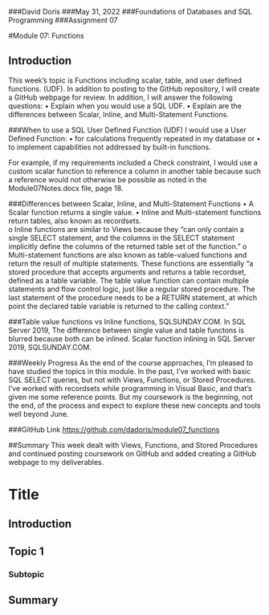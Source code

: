 ###David Doris
###May 31, 2022
###Foundations of Databases and SQL Programming
###Assignment 07

#Module 07: Functions

## Introduction
This week’s topic is Functions including scalar, table, and user defined functions. (UDF).  In addition to posting to the GitHub repository, I will create a GitHub webpage for review.  In addition, I will answer the following questions: 
•	Explain when you would use a SQL UDF.
•	Explain are the differences between Scalar, Inline, and Multi-Statement Functions.

###When to use a SQL User Defined Function (UDF)
I would use a User Defined Function: 
•	for calculations frequently repeated in my database or 
•	to implement capabilities not addressed by built-in functions.  

For example, if my requirements included a Check constraint, I would use a custom scalar function to reference a column in another table because such a reference would not otherwise be possible as noted in the Module07Notes.docx file, page 18.

###Differences between Scalar, Inline, and Multi-Statement Functions
•	A Scalar function returns a single value.
•	Inline and Multi-statement functions return tables, also known as recordsets.  
o	Inline functions are similar to Views because they “can only contain a single SELECT statement, and the columns in the SELECT statement implicitly define the columns of the returned table set of the function.” 
o	Multi-statement functions are also known as table-valued functions and return the result of multiple statements.  These functions are essentially “a stored procedure that accepts arguments and returns a table recordset, defined as a table variable. The table value function can contain multiple statements and flow control logic, just like a regular stored procedure. The last statement of the procedure needs to be a RETURN statement, at which point the declared table variable is returned to the calling context.”

###Table value functions vs Inline functions, SQLSUNDAY.COM. 
In SQL Server 2019, The difference between single value and table functons is blurred because both can be inlined. Scalar function inlining in SQL Server 2019, SQLSUNDAY.COM.

###Weekly Progress 
As the end of the course approaches, I’m pleased to have studied the topics in this module.  In the past, I’ve worked with basic SQL SELECT queries, but not with Views, Functions, or Stored Procedures.  I’ve worked with recordsets while programming in Visual Basic, and that’s given me some reference points.  But my coursework is the beginning, not the end, of the process and expect to explore these new concepts and tools well beyond June. 

###GitHub Link
https://github.com/dadoris/module07_functions

##Summary 
This week dealt with Views, Functions, and Stored Procedures and continued posting coursework on GitHub and added creating a GitHub webpage to my deliverables.  



# Title
## Introduction
## Topic 1
### Subtopic
## Summary

